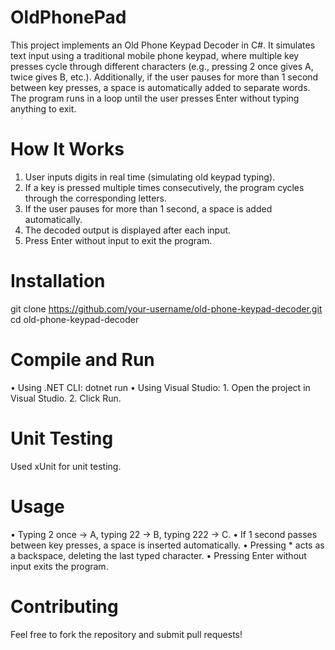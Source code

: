 # OldPhonePad
This project implements an Old Phone Keypad Decoder in C#. It simulates text input using a traditional mobile phone keypad, where multiple key presses cycle through different characters (e.g., pressing 2 once gives A, twice gives B, etc.).
Additionally, if the user pauses for more than 1 second between key presses, a space is automatically added to separate words.
The program runs in a loop until the user presses Enter without typing anything to exit.

# How It Works
  1.	User inputs digits in real time (simulating old keypad typing).
  2.	If a key is pressed multiple times consecutively, the program cycles through the corresponding letters.
  3.	If the user pauses for more than 1 second, a space is added automatically.
  4.	The decoded output is displayed after each input.
  5.	Press Enter without input to exit the program.

# Installation
git clone https://github.com/your-username/old-phone-keypad-decoder.git
cd old-phone-keypad-decoder

# Compile and Run
  •	Using .NET CLI:
      dotnet run
  •	Using Visual Studio:
      1.	Open the project in Visual Studio.
      2.	Click Run.
# Unit Testing
  Used xUnit for unit testing.
      
# Usage
  •	Typing 2 once → A, typing 22 → B, typing 222 → C.
  •	If 1 second passes between key presses, a space is inserted automatically.
  •	Pressing * acts as a backspace, deleting the last typed character.
  •	Pressing Enter without input exits the program.

# Contributing
  Feel free to fork the repository and submit pull requests! 


